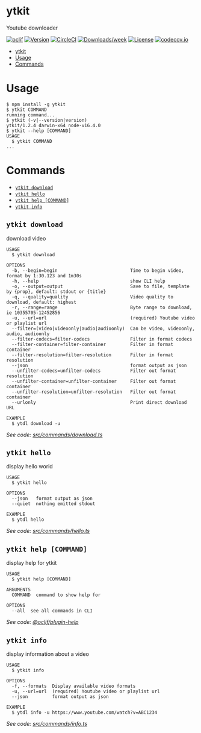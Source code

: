 # ytkit

Youtube downloader

[![oclif](https://img.shields.io/badge/cli-oclif-brightgreen.svg)](https://oclif.io)
[![Version](https://img.shields.io/npm/v/ytkit.svg)](https://npmjs.org/package/ytkit)
[![CircleCI](https://img.shields.io/circleci/build/github/maggiben/ytkit)](https://circleci.com/gh/maggiben/ytkit/tree/master)
[![Downloads/week](https://img.shields.io/npm/dw/ytkit.svg)](https://npmjs.org/package/ytkit)
[![License](https://img.shields.io/npm/l/ytkit.svg)](https://github.com/maggiben/ytkit/blob/master/package.json)
[![codecov.io](https://img.shields.io/codecov/c/github/maggiben/ytkit)](https://codecov.io/github/maggiben/ytkit?branch=master)

<!-- toc -->

- [ytkit](#ytkit)
- [Usage](#usage)
- [Commands](#commands)
<!-- tocstop -->

# Usage

<!-- usage -->

```sh-session
$ npm install -g ytkit
$ ytkit COMMAND
running command...
$ ytkit (-v|--version|version)
ytkit/1.2.4 darwin-x64 node-v16.4.0
$ ytkit --help [COMMAND]
USAGE
  $ ytkit COMMAND
...
```

<!-- usagestop -->

# Commands

<!-- commands -->

- [`ytkit download`](#ytkit-download)
- [`ytkit hello`](#ytkit-hello)
- [`ytkit help [COMMAND]`](#ytkit-help-command)
- [`ytkit info`](#ytkit-info)

## `ytkit download`

download video

```
USAGE
  $ ytkit download

OPTIONS
  -b, --begin=begin                           Time to begin video, format by 1:30.123 and 1m30s
  -h, --help                                  show CLI help
  -o, --output=output                         Save to file, template by {prop}, default: stdout or {title}
  -q, --quality=quality                       Video quality to download, default: highest
  -r, --range=range                           Byte range to download, ie 10355705-12452856
  -u, --url=url                               (required) Youtube video or playlist url
  --filter=(video|videoonly|audio|audioonly)  Can be video, videoonly, audio, audioonly
  --filter-codecs=filter-codecs               Filter in format codecs
  --filter-container=filter-container         Filter in format container
  --filter-resolution=filter-resolution       Filter in format resolution
  --json                                      format output as json
  --unfilter-codecs=unfilter-codecs           Filter out format resolution
  --unfilter-container=unfilter-container     Filter out format container
  --unfilter-resolution=unfilter-resolution   Filter out format container
  --urlonly                                   Print direct download URL

EXAMPLE
  $ ytdl download -u
```

_See code: [src/commands/download.ts](https://github.com/maggiben/ytkit/blob/v1.2.4/src/commands/download.ts)_

## `ytkit hello`

display hello world

```
USAGE
  $ ytkit hello

OPTIONS
  --json   format output as json
  --quiet  nothing emitted stdout

EXAMPLE
  $ ytdl hello
```

_See code: [src/commands/hello.ts](https://github.com/maggiben/ytkit/blob/v1.2.4/src/commands/hello.ts)_

## `ytkit help [COMMAND]`

display help for ytkit

```
USAGE
  $ ytkit help [COMMAND]

ARGUMENTS
  COMMAND  command to show help for

OPTIONS
  --all  see all commands in CLI
```

_See code: [@oclif/plugin-help](https://github.com/oclif/plugin-help/blob/v3.2.2/src/commands/help.ts)_

## `ytkit info`

display information about a video

```
USAGE
  $ ytkit info

OPTIONS
  -f, --formats  Display available video formats
  -u, --url=url  (required) Youtube video or playlist url
  --json         format output as json

EXAMPLE
  $ ytdl info -u https://www.youtube.com/watch?v=ABC1234
```

_See code: [src/commands/info.ts](https://github.com/maggiben/ytkit/blob/v1.2.4/src/commands/info.ts)_

<!-- commandsstop -->
